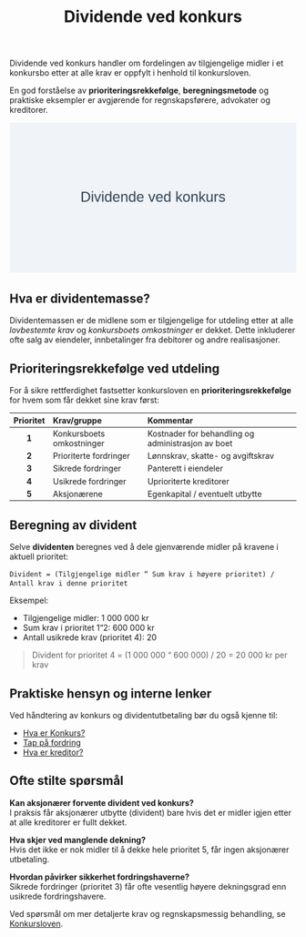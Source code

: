 ﻿---
title: "Dividende ved konkurs"
seoTitle: "Dividende ved konkurs | Prioritet, beregning og utbetaling"
description: "Dividende ved konkurs er fordeling av midler i konkursbo etter prioriteringsrekkefølgen i konkursloven. Lær beregning, regler og praktiske hensyn."
summary: "Enkelt forklart om hvordan dividende fordeles ved konkurs, med prioritet, beregning og eksempel."
---

Dividende ved konkurs handler om fordelingen av tilgjengelige midler i et konkursbo etter at alle krav er oppfylt i henhold til konkursloven.

En god forståelse av **prioriteringsrekkefølge**, **beregningsmetode** og praktiske eksempler er avgjørende for regnskapsførere, advokater og kreditorer.

![Dividende ved konkurs](dividende-ved-konkurs-image.svg)

## Hva er dividentemasse?

Dividentemassen er de midlene som er tilgjengelige for utdeling etter at alle *lovbestemte krav* og *konkursboets omkostninger* er dekket. Dette inkluderer ofte salg av eiendeler, innbetalinger fra debitorer og andre realisasjoner.

## Prioriteringsrekkefølge ved utdeling

For å sikre rettferdighet fastsetter konkursloven en **prioriteringsrekkefølge** for hvem som får dekket sine krav først:

| Prioritet | Krav/gruppe                | Kommentar                                         |
|:---------:|:---------------------------|:---------------------------------------------------|
| **1**     | Konkursboets omkostninger  | Kostnader for behandling og administrasjon av boet |
| **2**     | Prioriterte fordringer     | Lønnskrav, skatte- og avgiftskrav                 |
| **3**     | Sikrede fordringer         | Panterett i eiendeler                             |
| **4**     | Usikrede fordringer        | Uprioriterte kreditorer                           |
| **5**     | Aksjonærene                | Egenkapital / eventuelt utbytte                   |

## Beregning av divident

Selve **dividenten** beregnes ved å dele gjenværende midler på kravene i aktuell prioritet:

```text
Divident = (Tilgjengelige midler “ Sum krav i høyere prioritet) / Antall krav i denne prioritet
```

Eksempel:
* Tilgjengelige midler: 1 000 000 kr
* Sum krav i prioritet 1“2: 600 000 kr
* Antall usikrede krav (prioritet 4): 20

> Divident for prioritet 4 = (1 000 000 “ 600 000) / 20 = 20 000 kr per krav

## Praktiske hensyn og interne lenker

Ved håndtering av konkurs og dividentutbetaling bør du også kjenne til:

* [Hva er Konkurs?](/blogs/regnskap/konkurs "Hva er Konkurs? Juridiske og regnskapsmessige konsekvenser")
* [Tap på fordring](/blogs/regnskap/tap-pa-fordring "Tap på fordring i regnskap og konkurs")
* [Hva er kreditor?](/blogs/regnskap/hva-er-kreditor "Hva er Kreditor? Roller og rettigheter")

## Ofte stilte spørsmål

**Kan aksjonærer forvente divident ved konkurs?**  
I praksis får aksjonærer utbytte (divident) bare hvis det er midler igjen etter at alle kreditorer er fullt dekket.

**Hva skjer ved manglende dekning?**  
Hvis det ikke er nok midler til å dekke hele prioritet 5, får ingen aksjonærer utbetaling.

**Hvordan påvirker sikkerhet fordringshaverne?**  
Sikrede fordringer (prioritet 3) får ofte vesentlig høyere dekningsgrad enn usikrede fordringshavere.

Ved spørsmål om mer detaljerte krav og regnskapsmessig behandling, se [Konkursloven](/blogs/regnskap/hva-er-konkursloven "Hva er Konkursloven? Oversikt og viktige bestemmelser").











